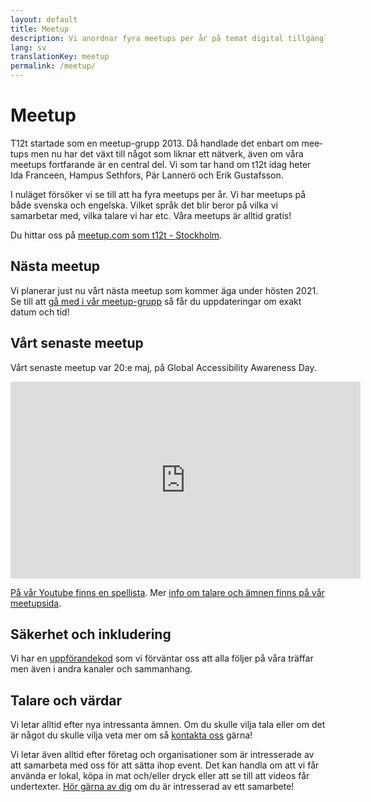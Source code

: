 ```yaml
---
layout: default
title: Meetup
description: Vi anordnar fyra meetups per år på temat digital tillgänglighet. Våra meetups är både på svenska och engelska.
lang: sv
translationKey: meetup
permalink: /meetup/
---
```


<h1 lang="en">Meetup</h1>

T12t startade som en <span lang="en">meetup</span>-grupp 2013. Då handlade det enbart om <span lang="en">meetups</span> men nu har det växt till något som liknar ett nätverk, även om våra <span lang="en">meetups</span> fortfarande är en central del. Vi som tar hand om t12t idag heter Ida Franceen, Hampus Sethfors, Pär Lannerö och Erik Gustafsson.

I nuläget försöker vi se till att ha fyra <span lang="en">meetups</span> per år. Vi har <span lang="en">meetups</span> på både svenska och engelska. Vilket språk det blir beror på vilka vi samarbetar med, vilka talare vi har etc. Våra <span lang="en">meetups</span> är alltid gratis!

Du hittar oss på <a href="https://www.meetup.com/t12t-Stockholm" hreflang="en"><span lang="en">meetup.com</span> som t12t - Stockholm</a>.

<h2 lang="en">Nästa meetup</h2>

Vi planerar just nu vårt nästa <span lang="en">meetup</span> som kommer äga under hösten 2021. Se till att <a href="https://www.meetup.com/t12t-Stockholm">gå med i vår <span lang="en">meetup</span>-grupp</a> så får du uppdateringar om exakt datum och tid!

<h2 lang="en">Vårt senaste meetup</h2>

Vårt senaste <span lang="en">meetup</span> var 20:e maj, på <span lang="en">Global Accessibility Awareness Day<span>.

<div class="embed-video" lang="en">
  <iframe title="t12t - GAAD 2021: A11y culture at work" width="560" height="315" src="https://www.youtube.com/embed/videoseries?list=PL2xRuDW-GAR1IBucg5XVkYn5vZSAzZfXX" title="YouTube video player" frameborder="0" allow="accelerometer; autoplay; clipboard-write; encrypted-media; gyroscope; picture-in-picture" allowfullscreen></iframe>
</div>

<a href="https://youtube.com/playlist?list=PL2xRuDW-GAR1IBucg5XVkYn5vZSAzZfXX">På vår <span lang="en">Youtube</span> finns en spellista</a>. Mer [info om talare och ämnen finns på vår meetupsida](https://www.meetup.com/t12t-Stockholm/events/277443702/).

## Säkerhet och inkludering

Vi har en [uppförandekod](/uppforandekod/) som vi förväntar oss att alla följer på våra träffar men även i andra kanaler och sammanhang.

## Talare och värdar

Vi letar alltid efter nya intressanta ämnen. Om du skulle vilja tala eller om det är något du skulle vilja veta mer om så [kontakta oss](/kontakt/) gärna!

Vi letar även alltid efter företag och organisationer som är intresserade av att samarbeta med oss för att sätta ihop event. Det kan handla om att vi får använda er lokal, köpa in mat och/eller dryck eller att se till att videos får undertexter. [Hör gärna av dig](/kontakt/) om du är intresserad av ett samarbete!
